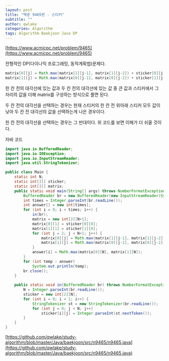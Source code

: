```yaml
---
layout: post
title: "백준 9465번 - 스티커"
subtitle: ""
author: qwlake
categories: Algorithm
tags: Algorithm Baekjoon Java DP
---
```


[https://www.acmicpc.net/problem/9465](https://www.acmicpc.net/problem/9465)

전형적인 DP(다이나믹 프로그래밍, 동적계획법)문제다.

```java
matrix[0][j] = Math.max(matrix[1][j-1], matrix[1][j-2]) + sticker[0][j-1];
matrix[1][j] = Math.max(matrix[0][j-1], matrix[0][j-2]) + sticker[1][j-1];
```

한 칸 전의 대각선에 있는 값과 두 칸 전의 대각선에 있는 값 중 큰 값과 스티커에서 그 자리의 값을 더해 matrix를 구성하는 방식으로 풀면 된다.

두 칸 전의 대각선을 선택하는 경우는 현재 스티커의 한 칸 전 위아래 스티커 모두 값이 낮아 두 칸 전 대각선의 값을 선택하는게 나은 경우이다.

한 칸 전의 대각선을 선택하는 경우는 그 반대이다. 위 코드를 보면 이해가 더 쉬울 것이다.

자바 코드

```java
import java.io.BufferedReader;
import java.io.IOException;
import java.io.InputStreamReader;
import java.util.StringTokenizer;

public class Main {
	static int N;
	static int[][] sticker;
	static int[][] matrix;
	public static void main(String[] args) throws NumberFormatException, IOException {
		BufferedReader br = new BufferedReader(new InputStreamReader(System.in));
		int times = Integer.parseInt(br.readLine());
		int answer[] = new int[times];
		for (int i = 0; i < times; i++) {
			in(br);
			matrix = new int[2][N+1];
			matrix[0][1] = sticker[0][0];
			matrix[1][1] = sticker[1][0];
			for (int j = 2; j < N+1; j++) {
				matrix[0][j] = Math.max(matrix[1][j-1], matrix[1][j-2]) + sticker[0][j-1];
				matrix[1][j] = Math.max(matrix[0][j-1], matrix[0][j-2]) + sticker[1][j-1];
			}
			answer[i] = Math.max(matrix[0][N], matrix[1][N]);
		}
		for (int temp : answer)
			System.out.println(temp);
		br.close();
	}
	
	public static void in(BufferedReader br) throws NumberFormatException, IOException {
		N = Integer.parseInt(br.readLine());
		sticker = new int[2][N];
		for (int i = 0; i < 2; i++) {
			StringTokenizer st = new StringTokenizer(br.readLine());
			for (int j = 0; j < N; j++)
				sticker[i][j] = Integer.parseInt(st.nextToken());
		}
	}
}
```

[https://github.com/qwlake/study-algorithm/blob/master/Java/baekjoon/src/n9465/n9465.java](https://github.com/qwlake/study-algorithm/blob/master/Java/baekjoon/src/n9465/n9465.java)